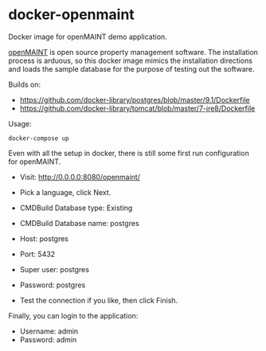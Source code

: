 docker-openmaint
================

Docker image for openMAINT demo application.

[openMAINT](openmaint.org) is open source property management software. The installation process is arduous, so this docker image mimics the installation directions and loads the sample database for the purpose of testing out the software.

Builds on:
* https://github.com/docker-library/postgres/blob/master/9.1/Dockerfile
* https://github.com/docker-library/tomcat/blob/master/7-jre8/Dockerfile

Usage:

    docker-compose up

Even with all the setup in docker, there is still some first run configuration for openMAINT.

* Visit: http://0.0.0.0:8080/openmaint/

* Pick a language, click Next.

* CMDBuild Database type: Existing
* CMDBuild Database name: postgres
* Host: postgres
* Port: 5432
* Super user: postgres
* Password: postgres
* Test the connection if you like, then click Finish.

Finally, you can login to the application:
* Username: admin
* Password: admin

